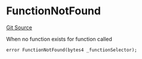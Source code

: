 # FunctionNotFound
[Git Source](https://github.com/thrackle-io/aquifi-rules-v1/blob/00cdc21330585fccf9dc326a2f7aeba02706eb37/src/client/token/handler/diamond/HandlerDiamond.sol)

When no function exists for function called


```solidity
error FunctionNotFound(bytes4 _functionSelector);
```

